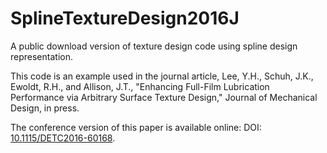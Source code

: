 # SplineTextureDesign2016J

A public download version of texture design code using spline design representation.

This code is an example used in the journal article, Lee, Y.H., Schuh, J.K., Ewoldt, R.H., and Allison, J.T., "Enhancing Full-Film Lubrication Performance via Arbitrary Surface Texture Design," Journal of Mechanical Design, in press.

The conference version of this paper is available online: DOI: [10.1115/DETC2016-60168](http://dx.doi.org/10.1115/DETC2016-60168).
